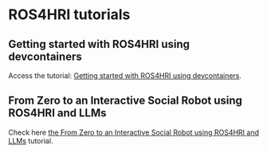 ROS4HRI tutorials
=================

Getting started with ROS4HRI using devcontainers
------------------------------------------------

Access the tutorial: [Getting started with ROS4HRI using devcontainers](intro-ros4hri-devcontainers/README.md).


From Zero to an Interactive Social Robot using ROS4HRI and LLMs
---------------------------------------------------------------

Check here [the From Zero to an Interactive Social Robot using ROS4HRI and
LLMs](interactive_social_robot/README.md) tutorial.

